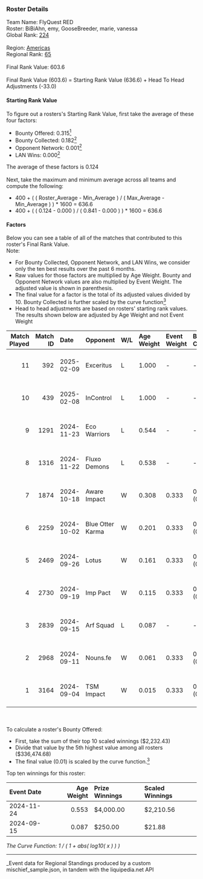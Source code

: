 ### Roster Details<br />
Team Name: FlyQuest RED<br />
Roster: BiBiAhn, emy, GooseBreeder, marie, vanessa<br />
Global Rank: [224](../../standings_global_2025_03_01.md)<br />
<br />
Region: [Americas]( ../../standings_americas_2025_03_01.md)<br />
Regional Rank: [65]( ../../standings_americas_2025_03_01.md)<br />
<br />
Final Rank Value:  603.6<br />
<br />
Final Rank Value (603.6) = Starting Rank Value (636.6) + Head To Head Adjustments (-33.0)<br />

#### Starting Rank Value<br />
To figure out a rosters's Starting Rank Value, first take the average of these four factors:<br />
- Bounty Offered: 0.315[<sup>1</sup>](#table2)
- Bounty Collected: 0.182[<sup>2</sup>](#table1)
- Opponent Network: 0.001[<sup>2</sup>](#table1)
- LAN Wins: 0.000[<sup>2</sup>](#table1)

The average of these factors is 0.124<br />
<br />
Next, take the maximum and minimum average across all teams and compute the following:<br />
- 400 + ( ( Roster_Average - Min_Average ) / ( Max_Average - Min_Average ) ) * 1600 = 636.6
- 400 + ( ( 0.124 - 0.000 ) / ( 0.841 - 0.000 ) ) * 1600 = 636.6


#### Factors<br />
Below you can see a table of all of the matches that contributed to this roster's Final Rank Value.<br />
Note:<br />

- For Bounty Collected, Opponent Network, and LAN Wins, we consider only the ten best results over the past 6 months.
- Raw values for those factors are multiplied by Age Weight. Bounty and Opponent Network values are also multiplied by Event Weight. The adjusted value is shown in parenthesis.
- The final value for a factor is the total of its adjusted values divided by 10. Bounty Collected is further scaled by the curve function[<sup>3</sup>](#curveFunction)
- Head to head adjustments are based on rosters' starting rank values. The results shown below are adjusted by Age Weight and not Event Weight
<span id="table1"></span><br />


| Match Played | Match ID | Date       | Opponent         | W/L | Age Weight | Event Weight | Bounty Collected | Opponent Network | LAN Wins  | H2H Adj. | Roster                                      |
| -: | -: | :- | :- | :- | :- | :- | :- | :- | :- | -: | :- |
|           11 |      392 | 2025-02-09 | Exceritus        | L   | 1.000      | -            | -                | -                | -         |   -16.49 | BiBiAhn, emy, GooseBreeder, marie, vanessa  |
|           10 |      439 | 2025-02-08 | InControl        | L   | 1.000      | -            | -                | -                | -         |   -15.75 | BiBiAhn, emy, GooseBreeder, marie, vanessa  |
|            9 |     1291 | 2024-11-23 | Eco Warriors     | L   | 0.544      | -            | -                | -                | -         |    -4.89 | BiBiAhn, emy, GooseBreeder, Kaoday, vanessa |
|            8 |     1316 | 2024-11-22 | Fluxo Demons     | L   | 0.538      | -            | -                | -                | -         |    -6.12 | BiBiAhn, emy, GooseBreeder, Kaoday, vanessa |
|            7 |     1874 | 2024-10-18 | Aware Impact     | W   | 0.308      | 0.333        | 0.001 (0.000)    | 0.010 (0.001)    | 0 (0.000) |     4.15 | BiBiAhn, emy, GooseBreeder, Kaoday, vanessa |
|            6 |     2259 | 2024-10-02 | Blue Otter Karma | W   | 0.201      | 0.333        | 0.001 (0.000)    | 0.008 (0.001)    | 0 (0.000) |     2.76 | BiBiAhn, emy, GooseBreeder, Kaoday, vanessa |
|            5 |     2469 | 2024-09-26 | Lotus            | W   | 0.161      | 0.333        | 0.001 (0.000)    | 0.004 (0.000)    | 0 (0.000) |     2.20 | BiBiAhn, emy, GooseBreeder, Kaoday, vanessa |
|            4 |     2730 | 2024-09-19 | Imp Pact         | W   | 0.115      | 0.333        | 0.002 (0.000)    | 0.041 (0.002)    | 0 (0.000) |     1.68 | BiBiAhn, emy, GooseBreeder, Kaoday, vanessa |
|            3 |     2839 | 2024-09-15 | Arf Squad        | L   | 0.087      | -            | -                | -                | -         |    -1.59 | BiBiAhn, emy, GooseBreeder, Kaoday, vanessa |
|            2 |     2968 | 2024-09-11 | Nouns.fe         | W   | 0.061      | 0.333        | 0.001 (0.000)    | 0.091 (0.002)    | 0 (0.000) |     0.88 | BiBiAhn, emy, GooseBreeder, Kaoday, vanessa |
|            1 |     3164 | 2024-09-04 | TSM Impact       | W   | 0.015      | 0.333        | 0.001 (0.000)    | 0.029 (0.000)    | 0 (0.000) |     0.21 | BiBiAhn, emy, GooseBreeder, Kaoday, vanessa |

<br />
<span id="table2"></span><br />
To calculate a roster's Bounty Offered:<br />

- First, take the sum of their top 10 scaled winnings ($2,232.43)
- Divide that value by the 5th highest value among all rosters ($336,474.68)
- The final value (0.01) is scaled by the curve function.[<sup>3</sup>](#curveFunction)

Top ten winnings for this roster:<br />

| Event Date | Age Weight | Prize Winnings | Scaled Winnings |
| :- | -: | :- | :- |
| 2024-11-24 |      0.553 | $4,000.00      | $2,210.56       |
| 2024-09-15 |      0.087 | $250.00        | $21.88          |


<span id="curveFunction"></span>_The Curve Function: 1 / ( 1 + abs( log10( x ) ) )_<br />

---
_Event data for Regional Standings produced by a custom mischief_sample.json, in tandem with the liquipedia.net API<br />
